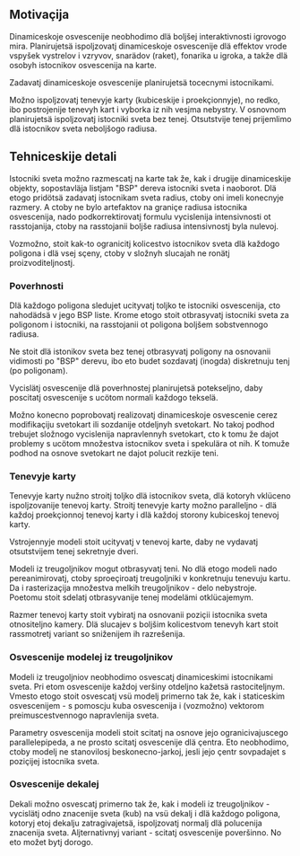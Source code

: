 ## Motivaçija

Dinamiceskoje osvescenije neobhodimo dlä boljšej interaktivnosti igrovogo mira.
Planirujetsä ispoljzovatj dinamiceskoje osvescenije dlä effektov vrode vspyšek vystrelov i vzryvov, snarädov (raket), fonarika u igroka, a takže dlä osobyh istocnikov osvescenija na karte.

Zadavatj dinamiceskoje osvescenije planirujetsä tocecnymi istocnikami.

Možno ispoljzovatj tenevyje karty (kubiceskije i proekçionnyje), no redko, ibo postrojenije tenevyh kart i vyborka iz nih vesjma nebystry.
V osnovnom planirujetsä ispoljzovatj istocniki sveta bez tenej.
Otsutstvije tenej prijemlimo dlä istocnikov sveta neboljšogo radiusa.


## Tehniceskije detali

Istocniki sveta možno razmescatj na karte tak že, kak i drugije dinamiceskije objekty, sopostavläja listjam "BSP" dereva istocniki sveta i naoborot.
Dlä etogo pridötsä zadavatj istocnikam sveta radius, ctoby oni imeli konecnyje razmery.
A ctoby ne bylo artefaktov na graniçe radiusa istocnika osvescenija, nado podkorrektirovatj formulu vycislenija intensivnosti ot rasstojanija, ctoby na rasstojanii boljše radiusa intensivnostj byla nulevoj.

Vozmožno, stoit kak-to ogranicitj kolicestvo istocnikov sveta dlä každogo poligona i dlä vsej sçeny, ctoby v složnyh slucajah ne ronätj proizvoditeljnostj.


### Poverhnosti

Dlä každogo poligona sledujet ucityvatj toljko te istocniki osvescenija, cto nahodädsä v jego BSP liste.
Krome etogo stoit otbrasyvatj istocniki sveta za poligonom i istocniki, na rasstojanii ot poligona boljšem sobstvennogo radiusa.

Ne stoit dlä istonikov sveta bez tenej otbrasyvatj poligony na osnovanii vidimosti po "BSP" derevu, ibo eto budet sozdavatj (inogda) diskretnuju tenj (po poligonam).

Vycislätj osvescenije dlä poverhnostej planirujetsä potekseljno, daby poscitatj osvescenije s ucötom normali každogo tekselä.

Možno konecno poprobovatj realizovatj dinamiceskoje osvescenie cerez modifikaçiju svetokart ili sozdanije otdeljnyh svetokart.
No takoj podhod trebujet složnogo vycislenija napravlennyh svetokart, cto k tomu že dajot problemy s ucötom množestva istocnikov sveta i spekulära ot nih.
K tomuže podhod na osnove svetokart ne dajot polucit rezkije teni.


### Tenevyje karty

Tenevyje karty nužno stroitj toljko dlä istocnikov sveta, dlä kotoryh vklüceno ispoljzovanije tenevoj karty.
Stroitj tenevyje karty možno paralleljno - dlä každoj proekçionnoj tenevoj karty i dlä každoj storony kubiceskoj tenevoj karty.

Vstrojennyje modeli stoit ucityvatj v tenevoj karte, daby ne vydavatj otsutstvijem tenej sekretnyje dveri.

Modeli iz treugoljnikov mogut otbrasyvatj teni.
No dlä etogo modeli nado pereanimirovatj, ctoby sproeçiroatj treugoljniki v konkretnuju tenevuju kartu.
Da i rasterizaçija množestva melkih treugoljnikov - delo nebystroje.
Poetomu stoit sdelatj otbrasyvanije tenej modelämi otklücajemym.

Razmer tenevoj karty stoit vybiratj na osnovanii poziçii istocnika sveta otnositeljno kamery.
Dlä slucajev s boljšim kolicestvom tenevyh kart stoit rassmotretj variant so sniženijem ih razrešenija.


### Osvescenije modelej iz treugoljnikov

Modeli iz treugoljniov neobhodimo osvescatj dinamiceskimi istocnikami sveta.
Pri etom osvescenije každoj veršiny otdeljno kažetsä rastociteljnym.
Vmesto etogo stoit osvescatj vsü modelj primerno tak že, kak i staticeskim osvescenijem - s pomoscju kuba osvescenija i (vozmožno) vektorom preimuscestvennogo napravlenija sveta.

Parametry osvescenija modeli stoit scitatj na osnove jejo ogranicivajuscego parallelepipeda, a ne prosto scitatj osvescenije dlä çentra.
Eto neobhodimo, ctoby modelj ne stanovilosj beskonecno-jarkoj, jesli jejo çentr sovpadajet s poziçijej istocnika sveta.


### Osvescenije dekalej

Dekali možno osvescatj primerno tak že, kak i modeli iz treugoljnikov - vycislätj odno znacenije sveta (kub) na vsü dekalj i dlä každogo poligona, kotoryj etoj dekalju zatragivajetsä, ispoljzovatj normalj dlä polucenija znacenija sveta.
Aljternativnyj variant - scitatj osvescenije poveršinno.
No eto možet bytj dorogo.
